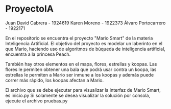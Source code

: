 # ProyectoIA

Juan David Cabrera  - 1924619
Karen Moreno        - 1922373
Álvaro Portocarrero - 1922171

En el repositorio se encuentra el proyecto "Mario Smart" de la materia Inteligencia Artificial.
El objetivo del proyecto es modelar un laberinto en el que Mario, haciendo uso de algoritmos de búqueda de inteligencia artificial,
encuentra a la princesa Peach.

También hay otros elementos en el mapa, flores, estrellas y koopas. Las flores le permiten obtener una bala que podrá usar contra un koopa,
las estrellas le permiten a Mario ser inmune a los koopas y además puede correr más rápido, los koopas afectan a Mario.

El archivo que se debe ejecutar para visualizar la interfaz de Mario Smart, es inicio.py
Si solamente se desea visualizar la solución por consola, ejecute el archivo pruebas.py
